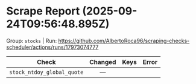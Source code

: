 # Scrape Report (2025-09-24T09:56:48.895Z)

Group: `stocks`  |  Run: https://github.com/AlbertoRoca96/scraping-checks-scheduler/actions/runs/17973074777

| Check | Changed | Keys | Error |
|---|:---:|:--|:--|
| `stock_ntdoy_global_quote` | — |  |  |

